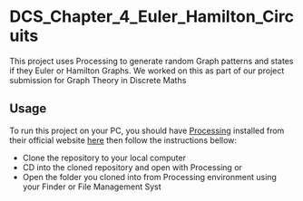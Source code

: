# DCS_Chapter_4_Euler_Hamilton_Circuits
This project uses Processing to generate random Graph patterns and states if they Euler or Hamilton Graphs. We worked on this as part of our project submission for Graph Theory in Discrete Maths
## Usage
To run this project on your PC, you should have [Processing](https://processing.org/download/) installed from their official website [here](https://processing.org/download/) then follow the instructions bellow:
- Clone the repository to your local computer
- CD into the cloned repository and open with Processing or
- Open the folder you cloned into from Processing environment using your Finder or File Management Syst
